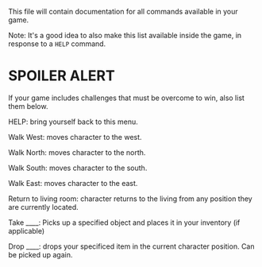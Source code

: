 This file will contain documentation for all commands available in your game.

Note:  It's a good idea to also make this list available inside the game, in response to a `HELP` command.


# SPOILER ALERT

If your game includes challenges that must be overcome to win, also list them below.


HELP: bring yourself back to this menu.

Walk West: moves character to the west.

Walk North: moves character to the north. 

Walk South: moves character to the south.

Walk East: moves character to the east. 

Return to living room: character returns to the living from any position they are currently located. 

Take ____: Picks up a specified object and places it in your inventory (if applicable)

Drop ____: drops your specificed item in the current character position. Can be picked up again. 



